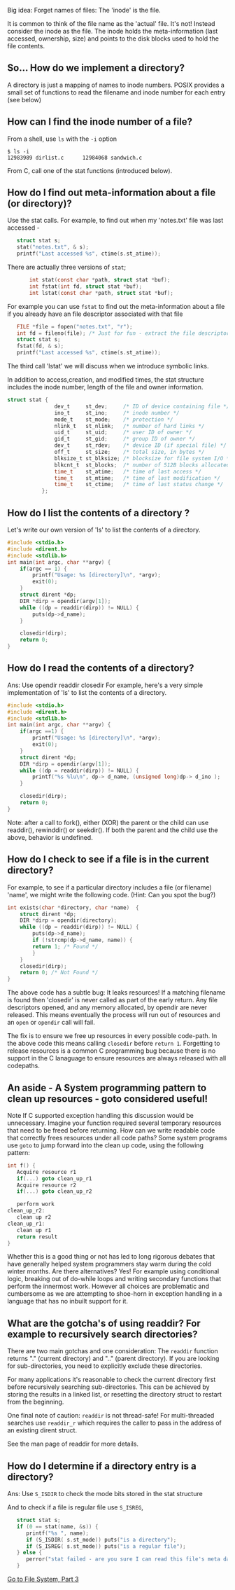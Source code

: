 Big idea: Forget names of files: The 'inode' is the file.  

It is common to think of the file name as the 'actual' file. It's not! Instead consider the inode as the file. The inode holds the meta-information (last accessed, ownership, size) and points to the disk blocks used to hold the file contents.

## So... How do we implement a directory?
A directory is just a mapping of names to inode numbers.
POSIX provides a small set of functions to read the filename and inode number for each entry (see below)

## How can I find the inode number of a file?
From a shell, use `ls` with the `-i` option

```
$ ls -i
12983989 dirlist.c		12984068 sandwich.c
```

From C, call one of the stat functions (introduced below).

## How do I find out meta-information about a file (or directory)?
Use the stat calls. For example, to find out when my 'notes.txt' file was last accessed -
```C
   struct stat s;
   stat("notes.txt", & s);
   printf("Last accessed %s", ctime(s.st_atime));
```
There are actually three versions of `stat`;

```C
       int stat(const char *path, struct stat *buf);
       int fstat(int fd, struct stat *buf);
       int lstat(const char *path, struct stat *buf);
```

For example you can use `fstat` to find out the meta-information about a file if you already have an file descriptor associated with that file
```C
   FILE *file = fopen("notes.txt", "r");
   int fd = fileno(file); /* Just for fun - extract the file descriptor from a C FILE struct */
   struct stat s;
   fstat(fd, & s);
   printf("Last accessed %s", ctime(s.st_atime));
```

The third call 'lstat' we will discuss when we introduce symbolic links.

In addition to access,creation, and modified times, the stat structure includes the inode number, length of the file and owner information.
```C
struct stat {
               dev_t     st_dev;     /* ID of device containing file */
               ino_t     st_ino;     /* inode number */
               mode_t    st_mode;    /* protection */
               nlink_t   st_nlink;   /* number of hard links */
               uid_t     st_uid;     /* user ID of owner */
               gid_t     st_gid;     /* group ID of owner */
               dev_t     st_rdev;    /* device ID (if special file) */
               off_t     st_size;    /* total size, in bytes */
               blksize_t st_blksize; /* blocksize for file system I/O */
               blkcnt_t  st_blocks;  /* number of 512B blocks allocated */
               time_t    st_atime;   /* time of last access */
               time_t    st_mtime;   /* time of last modification */
               time_t    st_ctime;   /* time of last status change */
           };
```

## How do I list the contents of a directory ?
Let's write our own version of 'ls' to list the contents of a directory.
```C
#include <stdio.h>
#include <dirent.h>
#include <stdlib.h>
int main(int argc, char **argv) {
    if(argc == 1) {
        printf("Usage: %s [directory]\n", *argv);
        exit(0);
    }
    struct dirent *dp;
    DIR *dirp = opendir(argv[1]);
    while ((dp = readdir(dirp)) != NULL) {
        puts(dp->d_name);
    }

    closedir(dirp);
    return 0;
}
```
## How do I read the contents of a directory?
Ans: Use opendir readdir closedir
For example, here's a very simple implementation of 'ls' to list the contents of a directory.

```C
#include <stdio.h>
#include <dirent.h>
#include <stdlib.h>
int main(int argc, char **argv) {
    if(argc ==1) {
        printf("Usage: %s [directory]\n", *argv);
        exit(0);
    }
    struct dirent *dp;
    DIR *dirp = opendir(argv[1]);
    while ((dp = readdir(dirp)) != NULL) {
        printf("%s %lu\n", dp-> d_name, (unsigned long)dp-> d_ino );
    }

    closedir(dirp);
    return 0;
}
```

Note: after a call to fork(), either (XOR) the parent or the child can use readdir(), rewinddir() or seekdir(). If both the parent and the child use the above, behavior is undefined.

## How do I check to see if a file is in the current directory?
For example, to see if a particular directory includes a file (or filename) 'name', we might write the following code. (Hint: Can you spot the bug?)

```C
int exists(char *directory, char *name)  {
    struct dirent *dp;
    DIR *dirp = opendir(directory);
    while ((dp = readdir(dirp)) != NULL) {
        puts(dp->d_name);
        if (!strcmp(dp->d_name, name)) {
 	    return 1; /* Found */
        }
    }
    closedir(dirp);
    return 0; /* Not Found */
}
```

The above code has a subtle bug: It leaks resources! If a matching filename is found then 'closedir' is never called as part of the early return. Any file descriptors opened, and any memory allocated, by opendir are never released. This means eventually the process will run out of resources and an `open` or `opendir` call will fail.

The fix is to ensure we free up resources in every possible code-path. In the above code this means calling `closedir` before `return 1`. Forgetting to release resources is a common C programming bug because there is no support in the C lanaguage to ensure resources are always released with all codepaths.

## An aside - A System programming pattern to clean up resources - goto considered useful!
 
Note If C supported exception handling this discussion would be unnecessary.
Imagine your function required several temporary resources that need to be freed before returning.
How can we write readable code that correctly frees resources under all code paths? Some system programs use `goto` to jump forward into the clean up code, using the following pattern:
```C
int f() {
   Acquire resource r1
   if(...) goto clean_up_r1
   Acquire resource r2
   if(...) goto clean_up_r2

   perform work
clean_up_r2:
   clean up r2
clean_up_r1:
   clean up r1
   return result
}
```
Whether this is a good thing or not has led to long rigorous debates that have generally helped system programmers stay warm during the cold winter months. Are there alternatives? Yes! For example using conditional logic, breaking out of do-while loops and writing secondary functions that perform the innermost work. However all choices are problematic and cumbersome as we are attempting to shoe-horn in exception handling in a language that has no inbuilt support for it.

## What are the gotcha's of using readdir? For example to recursively search directories?
There are two main gotchas and one consideration:
The `readdir` function returns "." (current directory) and ".." (parent directory). If you are looking for sub-directories, you need to explicitly exclude these directories.

For many applications it's reasonable to check the current directory first before recursively searching sub-directories. This can be achieved by storing the results in a linked list, or resetting the directory struct to restart from the beginning.

One final note of caution: `readdir` is not thread-safe! For multi-threaded searches use `readdir_r` which requires the caller to pass in the address of an existing dirent struct.

See the man page of readdir for more details.

## How do I determine if a directory entry is a directory?
Ans: Use `S_ISDIR` to check the mode bits stored in the stat structure

And to check if a file is regular file use `S_ISREG`,

```C
   struct stat s;
   if (0 == stat(name, &s)) {
      printf("%s ", name);
      if (S_ISDIR( s.st_mode)) puts("is a directory");
      if (S_ISREG( s.st_mode)) puts("is a regular file");
   } else {
      perror("stat failed - are you sure I can read this file's meta data?");
   }
```
[Go to File System, Part 3](https://github.com/angrave/SystemProgramming/wiki/File-System,-Part-3:-Permissions)